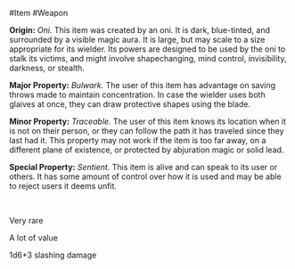---
---

\#Item #Weapon
 

**Origin:** *Oni.* This item was created by an oni. It is dark, blue-tinted, and surrounded by a visible magic aura. It is large, but may scale to a size appropriate for its wielder. Its powers are designed to be used by the oni to stalk its victims, and might involve shapechanging, mind control, invisibility, darkness, or stealth.

**Major Property:** *Bulwark.* The user of this item has advantage on saving throws made to maintain concentration. In case the wielder uses both glaives at once, they can draw protective shapes using the blade. 

**Minor Property:** *Traceable.* The user of this item knows its location when it is not on their person, or they can follow the path it has traveled since they last had it. This property may not work if the item is too far away, on a different plane of existence, or protected by abjuration magic or solid lead.

**Special Property:** *Sentient.* This item is alive and can speak to its user or others. It has some amount of control over how it is used and may be able to reject users it deems unfit.

 

Very rare

A lot of value

1d6+3 slashing damage
